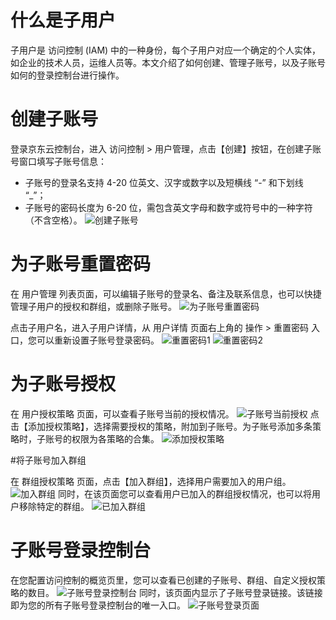 
# 什么是子用户
子用户是 访问控制 (IAM) 中的一种身份，每个子用户对应一个确定的个人实体，如企业的技术人员，运维人员等。本文介绍了如何创建、管理子账号，以及子账号如何的登录控制台进行操作。

# 创建子账号
登录京东云控制台，进入 访问控制 > 用户管理，点击【创建】按钮，在创建子账号窗口填写子账号信息：

 - 子账号的登录名支持 4-20 位英文、汉字或数字以及短横线 “-” 和下划线 “_”；
 - 子账号的密码长度为 6-20 位，需包含英文字母和数字或符号中的一种字符（不含空格）。
 ![创建子账号](https://github.com/jdcloudcom/cn/blob/edit/image/IAM/%E5%88%9B%E5%BB%BA%E5%AD%90%E8%B4%A6%E6%88%B7.png)

# 为子账号重置密码

在 用户管理 列表页面，可以编辑子账号的登录名、备注及联系信息，也可以快捷管理子用户的授权和群组，或删除子账号。
![为子账号重置密码](https://github.com/jdcloudcom/cn/blob/edit/image/IAM/%E4%B8%BA%E5%AD%90%E8%B4%A6%E5%8F%B7%E9%87%8D%E7%BD%AE%E5%AF%86%E7%A0%81.png)

点击子用户名，进入子用户详情，从 用户详情 页面右上角的 操作 > 重置密码 入口，您可以重新设置子账号登录密码。
![重置密码1](https://github.com/jdcloudcom/cn/blob/edit/image/IAM/%E9%87%8D%E7%BD%AE%E5%AF%86%E7%A0%811.png)
![重置密码2](https://github.com/jdcloudcom/cn/blob/edit/image/IAM/%E9%87%8D%E7%BD%AE%E5%AF%86%E7%A0%812.png)

# 为子账号授权

在 用户授权策略 页面，可以查看子账号当前的授权情况。
![子账号当前授权](https://github.com/jdcloudcom/cn/blob/edit/image/IAM/%E5%AD%90%E8%B4%A6%E5%8F%B7%E5%BD%93%E5%89%8D%E6%8E%88%E6%9D%83.png)
点击【添加授权策略】，选择需要授权的策略，附加到子账号。为子账号添加多条策略时，子账号的权限为各策略的合集。
![添加授权策略](https://github.com/jdcloudcom/cn/blob/edit/image/IAM/%E6%B7%BB%E5%8A%A0%E7%94%A8%E6%88%B7%E6%8E%88%E6%9D%83%E7%AD%96%E7%95%A5.png)

#将子账号加入群组

在 群组授权策略 页面，点击【加入群组】，选择用户需要加入的用户组。
![加入群组](https://github.com/jdcloudcom/cn/blob/edit/image/IAM/%E5%8A%A0%E5%85%A5%E7%BE%A4%E7%BB%84.png)
同时，在该页面您可以查看用户已加入的群组授权情况，也可以将用户移除特定的群组。
![已加入群组](https://github.com/jdcloudcom/cn/blob/edit/image/IAM/%E5%B7%B2%E5%8A%A0%E5%85%A5%E7%BE%A4%E7%BB%84.png)

# 子账号登录控制台

在您配置访问控制的概览页里，您可以查看已创建的子账号、群组、自定义授权策略的数目。
![子账号登录控制台](https://github.com/jdcloudcom/cn/blob/edit/image/IAM/%E5%AD%90%E8%B4%A6%E5%8F%B7%E7%99%BB%E5%BD%95%E6%8E%A7%E5%88%B6%E5%8F%B0.png)
同时，该页面内显示了子账号登录链接。该链接即为您的所有子账号登录控制台的唯一入口。
![子账号登录页面](https://github.com/jdcloudcom/cn/blob/edit/image/IAM/%E5%AD%90%E8%B4%A6%E5%8F%B7%E7%99%BB%E5%BD%95%E9%A1%B5%E9%9D%A2.png)
